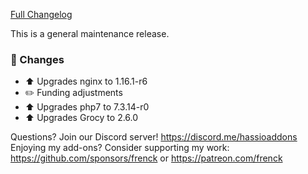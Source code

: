 [Full Changelog][changelog]

This is a general maintenance release.

### 🔨 Changes

- :arrow_up: Upgrades nginx to 1.16.1-r6
- :pencil2: Funding adjustments
- :arrow_up: Upgrades php7 to 7.3.14-r0
- :arrow_up: Upgrades Grocy to 2.6.0

[changelog]: https://github.com/hassio-addons/addon-grocy/compare/v0.5.0...v0.6.0

Questions? Join our Discord server! https://discord.me/hassioaddons
Enjoying my add-ons? Consider supporting my work:
https://github.com/sponsors/frenck or https://patreon.com/frenck